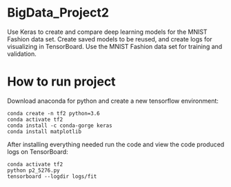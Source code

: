 # BigData_Project2
 Use Keras to create and compare deep learning models for the MNIST Fashion data set. Create saved models to be reused, and create logs for visualizing in TensorBoard. Use the MNIST Fashion data set for training and validation.


# How to run project
Download anaconda for python and create a new tensorflow environment:

	conda create -n tf2 python=3.6
	conda activate tf2
	conda install -c conda-gorge keras
	conda install matplotlib

After installing everything needed run the code and view the code produced logs on TensorBoard:

	conda activate tf2
	python p2_5276.py
	tensorboard --logdir logs/fit